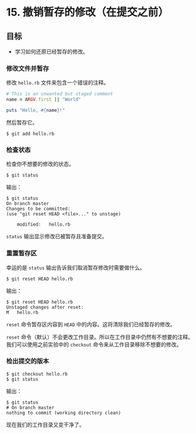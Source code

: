 # 15. 撤销暂存的修改（在提交之前）

## 目标

- 学习如何还原已经暂存的修改。

### 修改文件并暂存

修改 `hello.rb` 文件来包含一个错误的注释。

``` ruby
# This is an unwanted but staged comment
name = ARGV.first || "World"

puts "Hello, #{name}!"
```

然后暂存它。

``` shell
$ git add hello.rb
```

### 检查状态

检查你不想要的修改的状态。

``` shell
$ git status
```

输出：

``` shell
$ git status
On branch master
Changes to be committed:
(use "git reset HEAD <file>..." to unstage)

    modified:   hello.rb
```

`status` 输出显示修改已被暂存且准备提交。

### 重置暂存区

幸运的是 `status` 输出告诉我们取消暂存修改时需要做什么。

``` shell
$ git reset HEAD hello.rb
```

输出：

``` shell
$ git reset HEAD hello.rb
Unstaged changes after reset:
M   hello.rb
```

`reset` 命令暂存区内容到 `HEAD` 中的内容。这将清除我们已经暂存的修改。

`reset`
命令（默认）不会更改工作目录。所以在工作目录中仍然有不想要的注释。
我们可以使用之前实验中的 `checkout` 命令来从工作目录移除不想要的修改。

### 检出提交的版本

``` shell
$ git checkout hello.rb
$ git status
```

输出：

``` shell
$ git status
# On branch master
nothing to commit (working directory clean)
```

现在我们的工作目录又变干净了。
